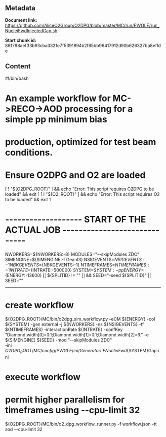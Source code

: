 ## Metadata

**Document link:** https://github.com/AliceO2Group/O2DPG/blob/master/MC/run/PWGLF/run_NucleiFwdInjectedGap.sh

**Start chunk id:** 861788aef33b93cba3321e7f5391894b2f65bb96417912d90b626327ba8effde

## Content

#!/bin/bash

#
# An example workflow for MC->RECO->AOD processing for a simple pp minimum bias
# production, optimized for test beam conditions.

# Ensure O2DPG and O2 are loaded
[ ! "${O2DPG_ROOT}" ] && echo "Error: This script requires O2DPG to be loaded" && exit 1
[ ! "${O2_ROOT}" ] && echo "Error: This script requires O2 to be loaded" && exit 1


# ------------------- START OF THE ACTUAL JOB -----------------------------

NWORKERS=${NWORKERS:-8}
MODULES="--skipModules ZDC"
SIMENGINE=${SIMENGINE:-TGeant3}
NSIGEVENTS=${NSIGEVENTS:-1}
NBKGEVENTS=${NBKGEVENTS:-1}
NTIMEFRAMES=${NTIMEFRAMES:-1}
INTRATE=${INTRATE:-500000}
SYSTEM=${SYSTEM:-pp}
ENERGY=${ENERGY:-13600}
[[ ${SPLITID} != "" ]] && SEED="-seed ${SPLITID}" || SEED=""

---

# create workflow
${O2DPG_ROOT}/MC/bin/o2dpg_sim_workflow.py -eCM ${ENERGY} -col ${SYSTEM} -gen external -j ${NWORKERS} -ns ${NSIGEVENTS} -tf ${NTIMEFRAMES} -interactionRate ${INTRATE} -confKey "Diamond.width[0]=0.1;Diamond.width[1]=0.1;Diamond.width[2]=6." -e ${SIMENGINE} ${SEED} -mod "--skipModules ZDC" \
        -ini ${O2DPG_ROOT}/MC/config/PWGLF/ini/GeneratorLFNucleiFwd${SYSTEM}Gap.ini

# execute workflow
# permit higher parallelism for timeframes using --cpu-limit 32
${O2DPG_ROOT}/MC/bin/o2_dpg_workflow_runner.py -f workflow.json -tt aod --cpu-limit 32